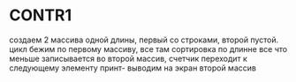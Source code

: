 # CONTR1
создаем 2 массива одной длины, первый со строками, второй пустой. цикл бежим по первому массиву, все там сортировка по длинне
все что меньше записывается во второй массив, счетчик переходит к следующему элементу 
принт- выводим на экран второй массив 
